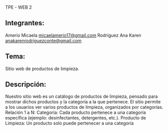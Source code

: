  TPE - WEB 2

## Integrantes:
Amerio Micaela 
micaelamerio17@gmail.com
Rodríguez Ana Karen
anakarenrodriguezconte@gmail.com

## Tema: 
Sitio web de productos de limpieza.

## Descripción:
Nuestro sitio web es un catálogo de productos de limpieza, pensado para mostrar dichos productos y la categoría a la que pertenece. El sitio permite a los usuarios ver varios  productos de limpieza, organizados por categorías. 
Relación 1 a N:
Categoría: Cada producto pertenece a una categoría específica (ejemplo: desinfectantes, detergentes, etc.).
Producto de Limpieza: Un producto solo puede pertenecer a una categoría
